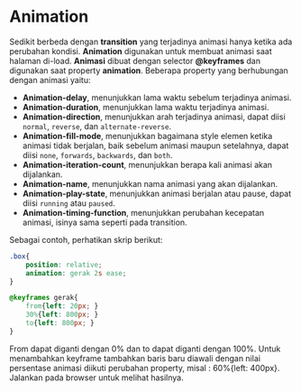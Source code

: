 # Animation

Sedikit berbeda dengan **transition** yang terjadinya animasi hanya ketika ada perubahan kondisi. **Animation** digunakan untuk membuat animasi saat halaman di-load. **Animasi** dibuat dengan selector **@keyframes** dan digunakan saat property **animation**. Beberapa property yang berhubungan dengan animasi yaitu:

- **Animation-delay**, menunjukkan lama waktu sebelum terjadinya animasi.
- **Animation-duration**, menunjukkan lama waktu terjadinya animasi.
- **Animation-direction**, menunjukkan arah terjadinya animasi, dapat diisi `normal`, `reverse`, dan `alternate-reverse`.
- **Animation-fill-mode**, menunjukkan bagaimana style elemen ketika animasi tidak berjalan, baik sebelum animasi maupun setelahnya, dapat diisi `none`, `forwards`, `backwards`, dan `both`.
- **Animation-iteration-count**, menunjukkan berapa kali animasi akan dijalankan.
- **Animation-name**, menunjukkan nama animasi yang akan dijalankan.
- **Animation-play-state**, menunjukkan animasi berjalan atau pause, dapat diisi `running` atau `paused`.
- **Animation-timing-function**, menunjukkan perubahan kecepatan animasi, isinya sama seperti pada transition.

Sebagai contoh, perhatikan skrip berikut:

```CSS
.box{
    position: relative;
    animation: gerak 2s ease;
}

@keyframes gerak{
    from{left: 20px; }
    30%{left: 800px; }
    to{left: 800px; }
}
```

From dapat diganti dengan 0% dan to dapat diganti dengan 100%.
Untuk menambahkan keyframe tambahkan baris baru diawali dengan nilai persentase animasi diikuti perubahan property,
misal : 60%{left: 400px}. Jalankan pada browser untuk melihat hasilnya.